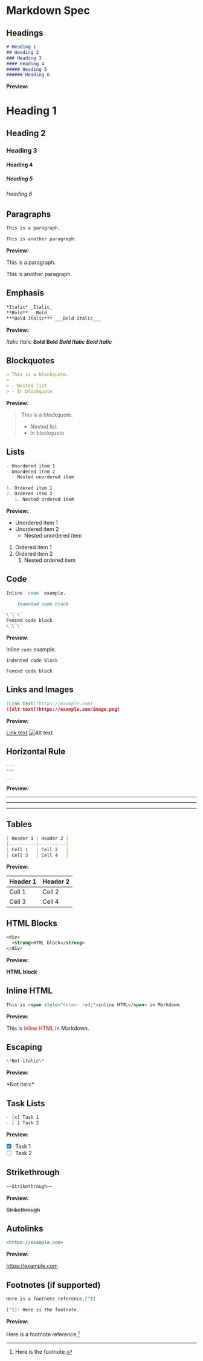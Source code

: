 # Markdown Spec

## Headings

```markdown
# Heading 1
## Heading 2
### Heading 3
#### Heading 4
##### Heading 5
###### Heading 6
```

**Preview:**

# Heading 1
## Heading 2
### Heading 3
#### Heading 4
##### Heading 5
###### Heading 6

## Paragraphs

```markdown
This is a paragraph.

This is another paragraph.
```

**Preview:**

This is a paragraph.

This is another paragraph.

## Emphasis

```markdown
*Italic* _Italic_
**Bold** __Bold__
***Bold Italic*** ___Bold Italic___
```

**Preview:**

*Italic* _Italic_
**Bold** __Bold__
***Bold Italic*** ___Bold Italic___

## Blockquotes

```markdown
> This is a blockquote.
>
> - Nested list
> - In blockquote
```

**Preview:**

> This is a blockquote.
>
> - Nested list
> - In blockquote

## Lists

```markdown
- Unordered item 1
- Unordered item 2
  - Nested unordered item

1. Ordered item 1
2. Ordered item 2
   1. Nested ordered item
```

**Preview:**

- Unordered item 1
- Unordered item 2
  - Nested unordered item

1. Ordered item 1
2. Ordered item 2
   1. Nested ordered item

## Code

```markdown
Inline `code` example.

    Indented code block

\`\`\`
Fenced code block
\`\`\`
```

**Preview:**

Inline `code` example.

    Indented code block

```
Fenced code block
```

## Links and Images

```markdown
[Link text](https://example.com)
![Alt text](https://example.com/image.png)
```

**Preview:**

[Link text](https://example.com)
![Alt text](https://example.com/image.png)

## Horizontal Rule

```markdown
---
***
___
```

**Preview:**

---
***
___

## Tables

```markdown
| Header 1 | Header 2 |
|----------|----------|
| Cell 1   | Cell 2   |
| Cell 3   | Cell 4   |
```

**Preview:**

| Header 1 | Header 2 |
|----------|----------|
| Cell 1   | Cell 2   |
| Cell 3   | Cell 4   |

## HTML Blocks

```markdown
<div>
  <strong>HTML block</strong>
</div>
```

**Preview:**

<div>
  <strong>HTML block</strong>
</div>

## Inline HTML

```markdown
This is <span style="color: red;">inline HTML</span> in Markdown.
```

**Preview:**

This is <span style="color: red;">inline HTML</span> in Markdown.

## Escaping

```markdown
\*Not italic\*
```

**Preview:**

\*Not italic\*

## Task Lists

```markdown
- [x] Task 1
- [ ] Task 2
```

**Preview:**

- [x] Task 1
- [ ] Task 2

## Strikethrough

```markdown
~~Strikethrough~~
```

**Preview:**

~~Strikethrough~~

## Autolinks

```markdown
<https://example.com>
```

**Preview:**

<https://example.com>

## Footnotes (if supported)

```markdown
Here is a footnote reference,[^1]

[^1]: Here is the footnote.
```

**Preview:**

Here is a footnote reference,[^1]

[^1]: Here is the footnote.
